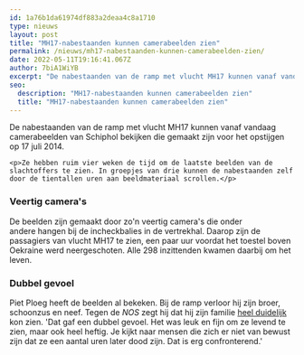 ```yaml
---
id: 1a76b1da61974df883a2deaa4c8a1710
type: nieuws
layout: post
title: "MH17-nabestaanden kunnen camerabeelden zien"
permalink: /nieuws/mh17-nabestaanden-kunnen-camerabeelden-zien/
date: 2022-05-11T19:16:41.067Z
author: 7biA1WiYB
excerpt: "De nabestaanden van de ramp met vlucht MH17 kunnen vanaf vandaag camerabeelden van Schiphol bekijken die gemaakt zijn voor het opstijgen op 17 juli 2014.  "
seo:
  description: "MH17-nabestaanden kunnen camerabeelden zien"
  title: "MH17-nabestaanden kunnen camerabeelden zien"
---
```

De nabestaanden van de ramp met vlucht MH17 kunnen vanaf vandaag camerabeelden van Schiphol bekijken die gemaakt zijn voor het opstijgen op 17 juli 2014.  

    <p>Ze hebben ruim vier weken de tijd om de laatste beelden van de slachtoffers te zien. In groepjes van drie kunnen de nabestaanden zelf door de tientallen uren aan beeldmateriaal scrollen.</p>
<h3>Veertig camera's</h3>
<p>De beelden zijn gemaakt door zo'n veertig camera's die onder andere hangen bij de incheckbalies in de vertrekhal. Daarop zijn de passagiers van vlucht MH17 te zien, een paar uur voordat het toestel boven Oekraine werd neergeschoten. Alle 298 inzittenden kwamen daarbij om het leven.</p>
<h3>Dubbel gevoel</h3>
<p>Piet Ploeg heeft de beelden al bekeken. Bij de ramp verloor hij zijn broer, schoonzus en neef. Tegen de <em>NOS </em>zegt hij dat hij zijn familie <a href="https://nos.nl/artikel/2212449-nabestaanden-mh17-zien-eindelijk-de-beelden-van-schiphol.html" target="_blank">heel duidelijk</a> kon zien. 'Dat gaf een dubbel gevoel. Het was leuk en fijn om ze levend te zien, maar ook heel heftig. Je kijkt naar mensen die zich er niet van bewust zijn dat ze een aantal uren later dood zijn. Dat is erg confronterend.'</p>  
